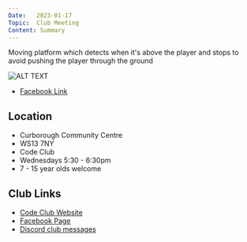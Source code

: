 ```yaml
---
Date:   2023-01-17
Topic:  Club Meeting
Content: Summary
---
```

Moving platform which detects when it's above the player and stops to avoid pushing the player through the ground

![ALT TEXT](https://scontent.fbhx6-1.fna.fbcdn.net/v/t15.5256-10/325522905_2196208113907674_1308597960705237078_n.jpg?stp=dst-jpg_s720x720&_nc_cat=108&ccb=1-7&_nc_sid=ad6a45&_nc_ohc=aFCgK1Hv8uMAX_RG1d3&_nc_oc=AQmu5IEJR42c-9XkzMyPcjnAo3WCsSepaylsEogLcEeOn0YADrD-bbLo1zxPqWbLzvc&_nc_ht=scontent.fbhx6-1.fna&edm=AKK4YLsEAAAA&oh=00_AfAbejDNURgxvX3vYYqLxGAvbfGivorv-TCfc5NRKl0A8A&oe=652B36F5)

* [Facebook Link](https://www.facebook.com/720665616418529/posts/684416710043420)

## Location

* Curborough Community Centre
* WS13 7NY
* Code Club
* Wednesdays 5:30 - 6:30pm
* 7 - 15 year olds welcome

## Club Links

* [Code Club Website](https://lichfield-code-club.github.io/)
* [Facebook Page](https://www.facebook.com/LichfieldCoders)
* [Discord club messages](https://discord.gg/szz6xGK)
